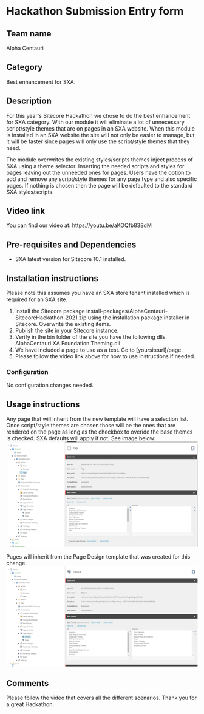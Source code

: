 # Hackathon Submission Entry form

## Team name
Alpha Centauri

## Category
Best enhancement for SXA.

## Description
For this year's Sitecore Hackathon we chose to do the best enhancement for SXA category. With our module it will eliminate a lot of unnecessary script/style themes that are on pages in an SXA website. When this module is installed in an SXA website the site will not only be easier to manage, but it will be faster since pages will only use the script/style themes that they need. 

The module overwrites the existing styles/scripts themes inject process of SXA using a theme selector. Inserting the needed scripts and styles for pages leaving out the unneeded ones for pages. Users have the option to add and remove any script/style themes for any page type and also specific pages. If nothing is chosen then the page will be defaulted to the standard SXA styles/scripts.

## Video link
You can find our video at:
https://youtu.be/aKOQfb838dM

## Pre-requisites and Dependencies
- SXA latest version for Sitecore 10.1 installed.

## Installation instructions
Please note this assumes you have an SXA store tenant installed which is required for an SXA site.

1. Install the Sitecore package install-packages\AlphaCentauri-SitecoreHackathon-2021.zip using the installation package installer in Sitecore. Overwrite the existing items.
2. Publish the site in your Sitecore instance.
3. Verify in the bin folder of the site you have the following dlls. AlphaCentauri.XA.Foundation.Theming.dll
4. We have included a page to use as a test. Go to [yoursiteurl]/page.
5. Please follow the video link above for how to use instructions if needed. 

### Configuration
No configuration changes needed.

## Usage instructions
Any page that will inherit from the new template will have a selection list. Once script/style themes are chosen those will be the ones that are rendered on the page as long as the checkbox to overide the base themes is checked. SXA defaults will apply if not. See image below:
![Selectors Checkbox Screenshot](docs/images/screenshotofselectorcheckbox.png?raw=true "Selectors Checkbox Screenshot")

Pages will inherit from the Page Design template that was created for this change.
![Page Design Template](docs/images/pagedesigntemplate.png?raw=true "Page Design Template")

## Comments
Please follow the video that covers all the different scenarios. Thank you for a great Hackathon.